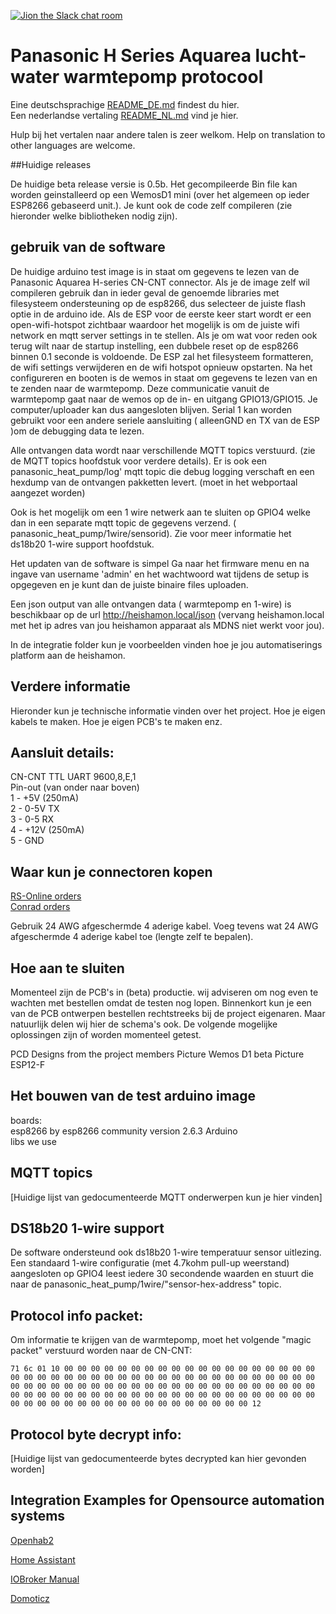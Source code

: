 ﻿[![Jion the Slack chat room](https://img.shields.io/badge/Slack-Join%20the%20chat%20room-orange)](https://join.slack.com/t/panasonic-wemos/shared_invite/enQtODg2MDY0NjE1OTI3LTgzYjkwMzIwNTAwZTMyYzgwNDQ1Y2QxYjkwODg3NjMyN2MyM2ViMDM3Yjc3OGE3MGRiY2FkYzI4MzZiZDVkNGE)


# Panasonic H Series Aquarea lucht-water warmtepomp protocool

Eine deutschsprachige [README_DE.md](README_DE.md) findest du hier. \
Een nederlandse vertaling [README_NL.md](README_NL.md) vind je hier.

Hulp bij het vertalen naar andere talen is zeer welkom.
Help on translation to other languages are welcome.

##Huidige releases

De huidige beta release versie is 0.5b. Het gecompileerde Bin file kan worden geinstalleerd op een WemosD1 mini (over het algemeen op ieder ESP8266 gebaseerd unit.). Je kunt ook de code zelf compileren (zie hieronder welke bibliotheken nodig zijn).

## gebruik van de software

De huidige arduino test image is in staat om gegevens te lezen van de Panasonic Aquarea H-series CN-CNT connector. 
Als je de image zelf wil compileren gebruik dan in ieder geval de genoemde libraries met filesysteem ondersteuning op de esp8266, dus selecteer de juiste flash optie in de arduino ide. 
Als de ESP voor de eerste keer start wordt er een open-wifi-hotspot zichtbaar waardoor het mogelijk is om de juiste wifi network en mqtt server settings in te stellen. 
Als je om wat voor reden ook terug wilt naar de startup instelling, een dubbele reset op de esp8266 binnen 0.1 seconde is voldoende. De ESP zal het filesysteem formatteren, de wifi settings verwijderen en de wifi hotspot opnieuw opstarten. 
Na het configureren en booten  is de wemos in staat om gegevens te lezen van en te zenden naar de warmtepomp. Deze communicatie vanuit de warmtepomp gaat naar de wemos op de in- en uitgang GPIO13/GPIO15. Je computer/uploader kan dus aangesloten blijven.
Serial 1 kan worden gebruikt voor een andere seriele aansluiting ( alleenGND en TX van de ESP )om de debugging data te lezen.

Alle ontvangen data wordt naar verschillende MQTT topics verstuurd. (zie de MQTT topics hoofdstuk voor verdere details). Er is ook een  panasonic_heat_pump/log' mqtt topic die debug logging verschaft en een hexdump van de ontvangen pakketten levert. (moet in het webportaal aangezet worden)

Ook is het mogelijk om een 1 wire netwerk aan te sluiten op GPIO4 welke dan in een separate mqtt topic de gegevens verzend. ( panasonic_heat_pump/1wire/sensorid). Zie voor meer informatie het ds18b20 1-wire support hoofdstuk.

Het updaten van de software is simpel Ga naar het firmware menu en na ingave van username 'admin' en het wachtwoord wat tijdens de setup is opgegeven en je kunt dan de juiste binaire files uploaden.

Een json output van alle ontvangen data ( warmtepomp en 1-wire) is beschikbaar op de url http://heishamon.local/json (vervang heishamon.local met het ip adres van jou heishamon apparaat als MDNS niet werkt voor jou).

In de integratie folder kun je voorbeelden vinden hoe je jou automatiserings platform aan de heishamon.

## Verdere informatie
Hieronder kun je technische informatie vinden over het project. Hoe je eigen kabels te maken. Hoe je eigen PCB's te maken enz. 

## Aansluit details:
CN-CNT TTL UART 9600,8,E,1  \
Pin-out (van onder naar boven) \
1 - +5V (250mA)  \
2 - 0-5V TX  \
3 - 0-5 RX  \
4 - +12V (250mA) \
5 - GND

## Waar kun je connectoren kopen
[RS-Online orders](Connectors_RSO.md) \
[Conrad orders](Connectors_Conrad.md)

Gebruik  24 AWG afgeschermde 4 aderige kabel.
Voeg tevens wat 24 AWG afgeschermde 4 aderige kabel toe (lengte zelf te bepalen).

## Hoe aan te sluiten

Momenteel zijn de PCB's in (beta) productie. wij adviseren om nog even te wachten met bestellen omdat de testen nog lopen. Binnenkort kun je een van de PCB ontwerpen bestellen rechtstreeks bij de project eigenaren. Maar natuurlijk delen wij hier de schema's ook. De volgende mogelijke oplossingen zijn of worden momenteel getest.

PCD Designs from the project members 
Picture Wemos D1 beta
Picture ESP12-F



## Het bouwen van de test arduino image
boards: \
esp8266 by esp8266 community version 2.6.3  Arduino  
libs we use


## MQTT topics
[Huidige lijst van gedocumenteerde MQTT onderwerpen kun je hier vinden]

## DS18b20 1-wire support
De software ondersteund ook ds18b20 1-wire temperatuur sensor uitlezing. Een standaard 1-wire configuratie (met 4.7kohm pull-up weerstand) aangesloten op GPIO4 leest iedere 30 secondende waarden en stuurt die naar de panasonic_heat_pump/1wire/"sensor-hex-address" topic.

## Protocol info packet:

Om informatie te krijgen van de warmtepomp, moet het volgende "magic packet" verstuurd worden naar de CN-CNT: 

`71 6c 01 10 00 00 00 00 00 00 00 00 00 00 00 00 00 00 00 00 00 00 00 00 00 00 00 00 00 00 00 00 00 00 00 00 00 00 00 00 00 00 00 00 00 00 00 00 00 00 00 00 00 00 00 00 00 00 00 00 00 00 00 00 00 00 00 00 00 00 00 00 00 00 00 00 00 00 00 00 00 00 00 00 00 00 00 00 00 00 00 00 00 00 00 00 00 00 00 00 00 00 00 00 00 00 00 00 00 00 12`

## Protocol byte decrypt info:

[Huidige lijst van gedocumenteerde bytes decrypted kan hier gevonden worden]
## Integration Examples for Opensource automation systems

[Openhab2](Integrations/Openhab2)

[Home Assistant](https://github.com/Egyras/HeishaMon/tree/master/Integrations/Home%20Assistant)

[IOBroker Manual](Integrations/ioBroker_manual)

[Domoticz](Integrations/Domoticz)



